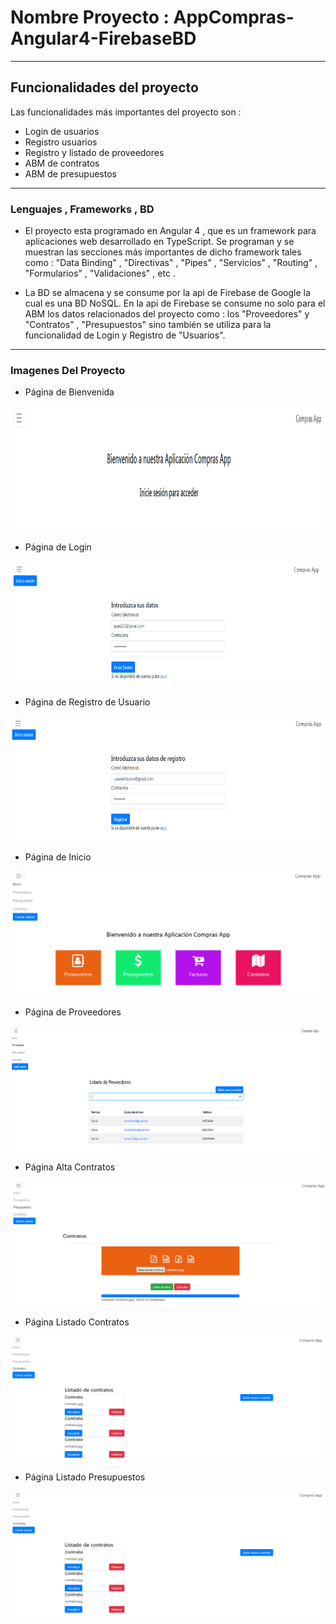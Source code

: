 # Nombre Proyecto : AppCompras-Angular4-FirebaseBD

------------------------------------------------------------------------------
## Funcionalidades del proyecto

Las funcionalidades más importantes del proyecto son :
* Login de usuarios
* Registro usuarios
* Registro y listado de proveedores
* ABM de contratos
* ABM de presupuestos

------------------------------------------------------------------------------
### Lenguajes , Frameworks , BD

* El proyecto esta programado en Angular 4 , que es un framework para aplicaciones web desarrollado en TypeScript.
Se programan y se muestran las secciones más importantes de dicho framework tales como : "Data Binding" , "Directivas" ,  "Pipes" , "Servicios" , "Routing" , "Formularios" , "Validaciones" , etc .

* La BD se almacena y se consume por la api de Firebase de Google la cual es una BD NoSQL.
En la api de Firebase se consume no solo para el ABM los datos relacionados del proyecto como : los "Proveedores" y "Contratos" , "Presupuestos" sino también se utiliza para la funcionalidad de Login y Registro de "Usuarios".

------------------------------------------------------------------------------

### Imagenes Del Proyecto

* Página de Bienvenida
<p>
    <img src="imgPresentacion/img1.png" width="600" height="200" />
</p>

* Página de Login
<p>
    <img src="imgPresentacion/img2.png" width="600" height="200" />
</p>

* Página de Registro de Usuario
<p>
    <img src="imgPresentacion/img3.png" width="600" height="200" />
</p>

* Página de Inicio
<p>
    <img src="imgPresentacion/img4.png" width="600" height="200" />
</p>

* Página de Proveedores
<p>
    <img src="imgPresentacion/img5.png" width="600" height="200" />
</p>

* Página Alta Contratos
<p>
    <img src="imgPresentacion/img6.png" width="600" height="200" />
</p>

* Página Listado Contratos
<p>
    <img src="imgPresentacion/img7.png" width="600" height="200" />
</p>

* Página Listado Presupuestos
<p>
    <img src="imgPresentacion/img8.png" width="600" height="200" />
</p>
